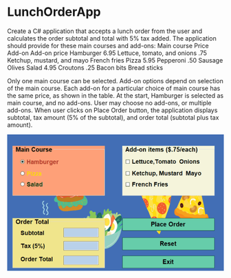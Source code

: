 # LunchOrderApp


Create a C# application that accepts a lunch order from the user and calculates the order subtotal and
total with 5% tax added.
The application should provide for these main courses and add-ons:
Main course Price Add-on Add-on price
Hamburger 6.95 Lettuce, tomato, and onions .75
Ketchup, mustard, and mayo
French fries
Pizza 5.95 Pepperoni .50
Sausage
Olives
Salad 4.95 Croutons .25
Bacon bits
Bread sticks

Only one main course can be selected. Add-on options depend on selection of the main course. Each
add-on for a particular choice of main course has the same price, as shown in the table.
At the start, Hamburger is selected as main course, and no add-ons. User may choose no add-ons, or
multiple add-ons.
When user clicks on Place Order button, the application displays subtotal, tax amount (5% of the
subtotal), and order total (subtotal plus tax amount).

![Lunch Order App Demo](LunchOrderApp.gif)
